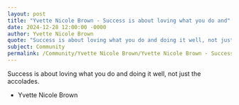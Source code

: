 ```yaml
---
layout: post
title: "Yvette Nicole Brown - Success is about loving what you do and"
date: 2024-12-28 12:00:00 -0000
author: Yvette Nicole Brown
quote: "Success is about loving what you do and doing it well, not just the accolades."
subject: Community
permalink: /Community/Yvette Nicole Brown/Yvette Nicole Brown - Success is about loving what you do and
---
```


Success is about loving what you do and doing it well, not just the accolades.

- Yvette Nicole Brown
